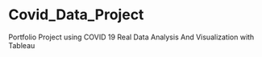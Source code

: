 # Covid_Data_Project
Portfolio Project using COVID 19 Real Data Analysis And Visualization with Tableau 
